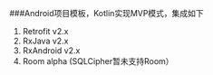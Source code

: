###Android项目模板，Kotlin实现MVP模式，集成如下

1.  Retrofit v2.x
2.  RxJava v2.x
3.  RxAndroid v2.x
4.  Room alpha (SQLCipher暂未支持Room）